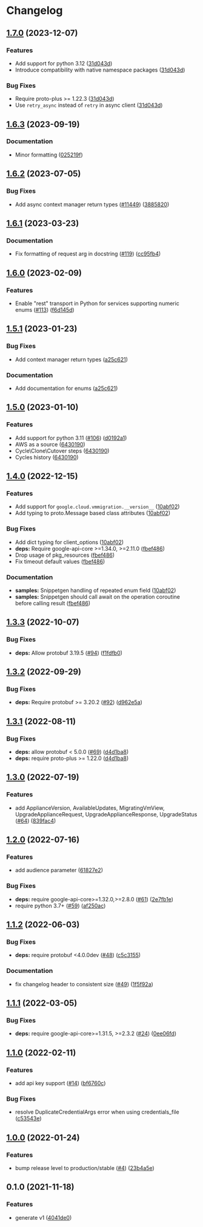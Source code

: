 # Changelog

## [1.7.0](https://github.com/googleapis/google-cloud-python/compare/google-cloud-vm-migration-v1.6.3...google-cloud-vm-migration-v1.7.0) (2023-12-07)


### Features

* Add support for python 3.12 ([31d043d](https://github.com/googleapis/google-cloud-python/commit/31d043de5a0b8bd329e8d5a36e7811d5ea7bd7a1))
* Introduce compatibility with native namespace packages ([31d043d](https://github.com/googleapis/google-cloud-python/commit/31d043de5a0b8bd329e8d5a36e7811d5ea7bd7a1))


### Bug Fixes

* Require proto-plus &gt;= 1.22.3 ([31d043d](https://github.com/googleapis/google-cloud-python/commit/31d043de5a0b8bd329e8d5a36e7811d5ea7bd7a1))
* Use `retry_async` instead of `retry` in async client ([31d043d](https://github.com/googleapis/google-cloud-python/commit/31d043de5a0b8bd329e8d5a36e7811d5ea7bd7a1))

## [1.6.3](https://github.com/googleapis/google-cloud-python/compare/google-cloud-vm-migration-v1.6.2...google-cloud-vm-migration-v1.6.3) (2023-09-19)


### Documentation

* Minor formatting ([025219f](https://github.com/googleapis/google-cloud-python/commit/025219f5c04803651e20eae4c0186b87608f4db4))

## [1.6.2](https://github.com/googleapis/google-cloud-python/compare/google-cloud-vm-migration-v1.6.1...google-cloud-vm-migration-v1.6.2) (2023-07-05)


### Bug Fixes

* Add async context manager return types ([#11449](https://github.com/googleapis/google-cloud-python/issues/11449)) ([3885820](https://github.com/googleapis/google-cloud-python/commit/388582082828e22a517c4f794901ee5dcbc31bd9))

## [1.6.1](https://github.com/googleapis/python-vm-migration/compare/v1.6.0...v1.6.1) (2023-03-23)


### Documentation

* Fix formatting of request arg in docstring ([#119](https://github.com/googleapis/python-vm-migration/issues/119)) ([cc95fb4](https://github.com/googleapis/python-vm-migration/commit/cc95fb484f188cf7967457a342a2f11da9c4db23))

## [1.6.0](https://github.com/googleapis/python-vm-migration/compare/v1.5.1...v1.6.0) (2023-02-09)


### Features

* Enable "rest" transport in Python for services supporting numeric enums ([#113](https://github.com/googleapis/python-vm-migration/issues/113)) ([f6d145d](https://github.com/googleapis/python-vm-migration/commit/f6d145d8ae1b287f55a381436273ffaa717381b7))

## [1.5.1](https://github.com/googleapis/python-vm-migration/compare/v1.5.0...v1.5.1) (2023-01-23)


### Bug Fixes

* Add context manager return types ([a25c621](https://github.com/googleapis/python-vm-migration/commit/a25c621955f2b293a7020b9413f393959d69b344))


### Documentation

* Add documentation for enums ([a25c621](https://github.com/googleapis/python-vm-migration/commit/a25c621955f2b293a7020b9413f393959d69b344))

## [1.5.0](https://github.com/googleapis/python-vm-migration/compare/v1.4.0...v1.5.0) (2023-01-10)


### Features

* Add support for python 3.11 ([#106](https://github.com/googleapis/python-vm-migration/issues/106)) ([d0192a1](https://github.com/googleapis/python-vm-migration/commit/d0192a19b22a517c5ab49964d9b38e7eaf34f30a))
* AWS as a source  ([6430190](https://github.com/googleapis/python-vm-migration/commit/6430190d31af9f24747e9d1395c84ff32ea32898))
* Cycle\Clone\Cutover steps ([6430190](https://github.com/googleapis/python-vm-migration/commit/6430190d31af9f24747e9d1395c84ff32ea32898))
* Cycles history ([6430190](https://github.com/googleapis/python-vm-migration/commit/6430190d31af9f24747e9d1395c84ff32ea32898))

## [1.4.0](https://github.com/googleapis/python-vm-migration/compare/v1.3.3...v1.4.0) (2022-12-15)


### Features

* Add support for `google.cloud.vmmigration.__version__` ([10abf02](https://github.com/googleapis/python-vm-migration/commit/10abf02cfd5aa474d4a78de135e34836d3e4fd03))
* Add typing to proto.Message based class attributes ([10abf02](https://github.com/googleapis/python-vm-migration/commit/10abf02cfd5aa474d4a78de135e34836d3e4fd03))


### Bug Fixes

* Add dict typing for client_options ([10abf02](https://github.com/googleapis/python-vm-migration/commit/10abf02cfd5aa474d4a78de135e34836d3e4fd03))
* **deps:** Require google-api-core &gt;=1.34.0, >=2.11.0  ([fbef486](https://github.com/googleapis/python-vm-migration/commit/fbef486e187c595a1eb74837166c190787837a92))
* Drop usage of pkg_resources ([fbef486](https://github.com/googleapis/python-vm-migration/commit/fbef486e187c595a1eb74837166c190787837a92))
* Fix timeout default values ([fbef486](https://github.com/googleapis/python-vm-migration/commit/fbef486e187c595a1eb74837166c190787837a92))


### Documentation

* **samples:** Snippetgen handling of repeated enum field ([10abf02](https://github.com/googleapis/python-vm-migration/commit/10abf02cfd5aa474d4a78de135e34836d3e4fd03))
* **samples:** Snippetgen should call await on the operation coroutine before calling result ([fbef486](https://github.com/googleapis/python-vm-migration/commit/fbef486e187c595a1eb74837166c190787837a92))

## [1.3.3](https://github.com/googleapis/python-vm-migration/compare/v1.3.2...v1.3.3) (2022-10-07)


### Bug Fixes

* **deps:** Allow protobuf 3.19.5 ([#94](https://github.com/googleapis/python-vm-migration/issues/94)) ([f1fdfb0](https://github.com/googleapis/python-vm-migration/commit/f1fdfb079272c277ac9061c16f679f364f0ca646))

## [1.3.2](https://github.com/googleapis/python-vm-migration/compare/v1.3.1...v1.3.2) (2022-09-29)


### Bug Fixes

* **deps:** Require protobuf >= 3.20.2 ([#92](https://github.com/googleapis/python-vm-migration/issues/92)) ([d962e5a](https://github.com/googleapis/python-vm-migration/commit/d962e5a7f9db2397c26cac2ebea0271e10b9341b))

## [1.3.1](https://github.com/googleapis/python-vm-migration/compare/v1.3.0...v1.3.1) (2022-08-11)


### Bug Fixes

* **deps:** allow protobuf < 5.0.0 ([#69](https://github.com/googleapis/python-vm-migration/issues/69)) ([d4d1ba8](https://github.com/googleapis/python-vm-migration/commit/d4d1ba873f490e30a85efb8a2df8c0ca3edf8daa))
* **deps:** require proto-plus >= 1.22.0 ([d4d1ba8](https://github.com/googleapis/python-vm-migration/commit/d4d1ba873f490e30a85efb8a2df8c0ca3edf8daa))

## [1.3.0](https://github.com/googleapis/python-vm-migration/compare/v1.2.0...v1.3.0) (2022-07-19)


### Features

* add ApplianceVersion, AvailableUpdates, MigratingVmView, UpgradeApplianceRequest, UpgradeApplianceResponse, UpgradeStatus ([#64](https://github.com/googleapis/python-vm-migration/issues/64)) ([839fac4](https://github.com/googleapis/python-vm-migration/commit/839fac47189552905a80d8443df90cd8f97829fe))

## [1.2.0](https://github.com/googleapis/python-vm-migration/compare/v1.1.2...v1.2.0) (2022-07-16)


### Features

* add audience parameter ([61827e2](https://github.com/googleapis/python-vm-migration/commit/61827e246c7aae16537d00095737a47ccf537f90))


### Bug Fixes

* **deps:** require google-api-core>=1.32.0,>=2.8.0 ([#61](https://github.com/googleapis/python-vm-migration/issues/61)) ([2e7fb1e](https://github.com/googleapis/python-vm-migration/commit/2e7fb1ef0d7069cd22f64de464148940c8330ac2))
* require python 3.7+ ([#59](https://github.com/googleapis/python-vm-migration/issues/59)) ([af250ac](https://github.com/googleapis/python-vm-migration/commit/af250ac6e3307ce002b5c2cedd3878342e580c7e))

## [1.1.2](https://github.com/googleapis/python-vm-migration/compare/v1.1.1...v1.1.2) (2022-06-03)


### Bug Fixes

* **deps:** require protobuf <4.0.0dev ([#48](https://github.com/googleapis/python-vm-migration/issues/48)) ([c5c3155](https://github.com/googleapis/python-vm-migration/commit/c5c3155f62d5f46ac4f5071d68af0c448edcd93d))


### Documentation

* fix changelog header to consistent size ([#49](https://github.com/googleapis/python-vm-migration/issues/49)) ([1f5f92a](https://github.com/googleapis/python-vm-migration/commit/1f5f92ab6422e9b737a9f8e597501eb0cf17b798))

## [1.1.1](https://github.com/googleapis/python-vm-migration/compare/v1.1.0...v1.1.1) (2022-03-05)


### Bug Fixes

* **deps:** require google-api-core>=1.31.5, >=2.3.2 ([#24](https://github.com/googleapis/python-vm-migration/issues/24)) ([0ee06fd](https://github.com/googleapis/python-vm-migration/commit/0ee06fda92a66981f21b0fe546335362f4fc8d80))

## [1.1.0](https://github.com/googleapis/python-vm-migration/compare/v1.0.0...v1.1.0) (2022-02-11)


### Features

* add api key support ([#14](https://github.com/googleapis/python-vm-migration/issues/14)) ([bf6760c](https://github.com/googleapis/python-vm-migration/commit/bf6760ce5ead26b352a5a89e079fa2ca20c0c3c6))


### Bug Fixes

* resolve DuplicateCredentialArgs error when using credentials_file ([c53543e](https://github.com/googleapis/python-vm-migration/commit/c53543e159c2513089223fdc956860a051244c29))

## [1.0.0](https://github.com/googleapis/python-vm-migration/compare/v0.1.0...v1.0.0) (2022-01-24)


### Features

* bump release level to production/stable ([#4](https://github.com/googleapis/python-vm-migration/issues/4)) ([23b4a5e](https://github.com/googleapis/python-vm-migration/commit/23b4a5ef93452580a4587e3d95163fcf664ed39f))

## 0.1.0 (2021-11-18)


### Features

* generate v1 ([4041de0](https://www.github.com/googleapis/python-vm-migration/commit/4041de00804957fddba57f6e972c7ed1415354f9))
